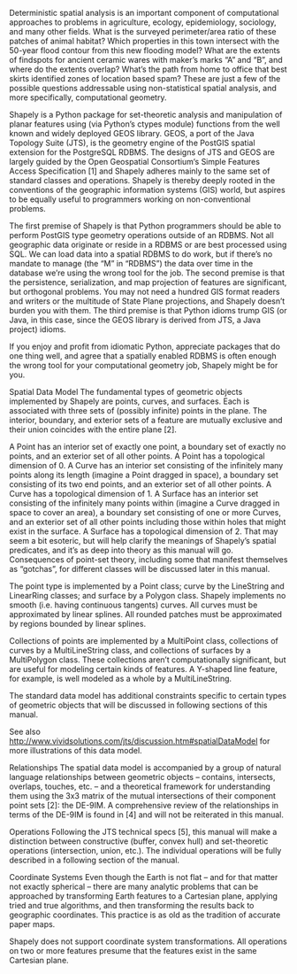 Deterministic spatial analysis is an important component of computational approaches to problems in agriculture, ecology, epidemiology, sociology, and many other fields. What is the surveyed perimeter/area ratio of these patches of animal habitat? Which properties in this town intersect with the 50-year flood contour from this new flooding model? What are the extents of findspots for ancient ceramic wares with maker’s marks “A” and “B”, and where do the extents overlap? What’s the path from home to office that best skirts identified zones of location based spam? These are just a few of the possible questions addressable using non-statistical spatial analysis, and more specifically, computational geometry.

Shapely is a Python package for set-theoretic analysis and manipulation of planar features using (via Python’s ctypes module) functions from the well known and widely deployed GEOS library. GEOS, a port of the Java Topology Suite (JTS), is the geometry engine of the PostGIS spatial extension for the PostgreSQL RDBMS. The designs of JTS and GEOS are largely guided by the Open Geospatial Consortium‘s Simple Features Access Specification [1] and Shapely adheres mainly to the same set of standard classes and operations. Shapely is thereby deeply rooted in the conventions of the geographic information systems (GIS) world, but aspires to be equally useful to programmers working on non-conventional problems.

The first premise of Shapely is that Python programmers should be able to perform PostGIS type geometry operations outside of an RDBMS. Not all geographic data originate or reside in a RDBMS or are best processed using SQL. We can load data into a spatial RDBMS to do work, but if there’s no mandate to manage (the “M” in “RDBMS”) the data over time in the database we’re using the wrong tool for the job. The second premise is that the persistence, serialization, and map projection of features are significant, but orthogonal problems. You may not need a hundred GIS format readers and writers or the multitude of State Plane projections, and Shapely doesn’t burden you with them. The third premise is that Python idioms trump GIS (or Java, in this case, since the GEOS library is derived from JTS, a Java project) idioms.

If you enjoy and profit from idiomatic Python, appreciate packages that do one thing well, and agree that a spatially enabled RDBMS is often enough the wrong tool for your computational geometry job, Shapely might be for you.

Spatial Data Model
The fundamental types of geometric objects implemented by Shapely are points, curves, and surfaces. Each is associated with three sets of (possibly infinite) points in the plane. The interior, boundary, and exterior sets of a feature are mutually exclusive and their union coincides with the entire plane [2].

A Point has an interior set of exactly one point, a boundary set of exactly no points, and an exterior set of all other points. A Point has a topological dimension of 0.
A Curve has an interior set consisting of the infinitely many points along its length (imagine a Point dragged in space), a boundary set consisting of its two end points, and an exterior set of all other points. A Curve has a topological dimension of 1.
A Surface has an interior set consisting of the infinitely many points within (imagine a Curve dragged in space to cover an area), a boundary set consisting of one or more Curves, and an exterior set of all other points including those within holes that might exist in the surface. A Surface has a topological dimension of 2.
That may seem a bit esoteric, but will help clarify the meanings of Shapely’s spatial predicates, and it’s as deep into theory as this manual will go. Consequences of point-set theory, including some that manifest themselves as “gotchas”, for different classes will be discussed later in this manual.

The point type is implemented by a Point class; curve by the LineString and LinearRing classes; and surface by a Polygon class. Shapely implements no smooth (i.e. having continuous tangents) curves. All curves must be approximated by linear splines. All rounded patches must be approximated by regions bounded by linear splines.

Collections of points are implemented by a MultiPoint class, collections of curves by a MultiLineString class, and collections of surfaces by a MultiPolygon class. These collections aren’t computationally significant, but are useful for modeling certain kinds of features. A Y-shaped line feature, for example, is well modeled as a whole by a MultiLineString.

The standard data model has additional constraints specific to certain types of geometric objects that will be discussed in following sections of this manual.

See also http://www.vividsolutions.com/jts/discussion.htm#spatialDataModel for more illustrations of this data model.

Relationships
The spatial data model is accompanied by a group of natural language relationships between geometric objects – contains, intersects, overlaps, touches, etc. – and a theoretical framework for understanding them using the 3x3 matrix of the mutual intersections of their component point sets [2]: the DE-9IM. A comprehensive review of the relationships in terms of the DE-9IM is found in [4] and will not be reiterated in this manual.

Operations
Following the JTS technical specs [5], this manual will make a distinction between constructive (buffer, convex hull) and set-theoretic operations (intersection, union, etc.). The individual operations will be fully described in a following section of the manual.

Coordinate Systems
Even though the Earth is not flat – and for that matter not exactly spherical – there are many analytic problems that can be approached by transforming Earth features to a Cartesian plane, applying tried and true algorithms, and then transforming the results back to geographic coordinates. This practice is as old as the tradition of accurate paper maps.

Shapely does not support coordinate system transformations. All operations on two or more features presume that the features exist in the same Cartesian plane.
